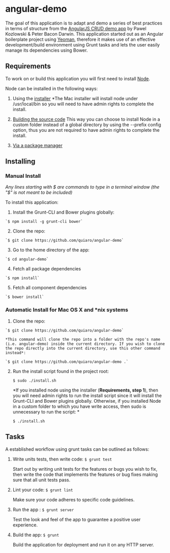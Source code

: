 angular-demo
============

The goal of this application is to adapt and demo a series of best practices in terms of structure from the [AngularJS CRUD demo app](https://github.com/angular-app/angular-app) by Pawel Kozlowski & Peter Bacon Darwin. This application started out as an Angular boilerplate project using [Yeoman](http://yeoman.io/index.html), therefore it makes use of an effective development/build environment using Grunt tasks and lets the user easily manage its dependencies using Bower.

Requirements
------------

To work on or build this application you will first need to install [Node](http://nodejs.org/).

Node can be installed in the following ways:

1.   Using the [installer](http://nodejs.org/download/)
     *The Mac installer will install node under /usr/local/bin so you will need to have admin rights to complete the install.

2.   [Building the source code](https://github.com/joyent/node/wiki/Installation)
     This way you can choose to install Node in a custom folder instead of a global directory by using the --prefix config option, thus you are not required to have admin rights to complete the install.

3.   [Via a package manager](https://github.com/joyent/node/wiki/Installing-Node.js-via-package-manager)

Installing
----------

### Manual Install

*Any lines starting with $ are commands to type in a terminal window (the "$" is not meant to be included)*

To install this application:

1.   Install the Grunt-CLI and Bower plugins globally:

    `$ npm install -g grunt-cli bower`

2.   Clone the repo:

    `$ git clone https://github.com/quiaro/angular-demo`

3.   Go to the home directory of the app:

    `$ cd angular-demo`

4.   Fetch all package dependencies

    `$ npm install`

5.   Fetch all component dependencies

    `$ bower install`


### Automatic Install for Mac OS X and *nix systems

1.   Clone the repo:

    `$ git clone https://github.com/quiaro/angular-demo`

    *This command will clone the repo into a folder with the repo's name (i.e. angular-demo) inside the current directory. If you wish to clone the repo directly into the current directory, use this other command instead*:

    `$ git clone https://github.com/quiaro/angular-demo .`

2.  Run the install script found in the project root:

    `$ sudo ./install.sh`

    *If you installed node using the installer (**Requirements, step 1**), then you will need admin rights to run the install script since it will install the Grunt-CLI and Bower plugins globally. Otherwise, if you installed Node in a custom folder to which you have write access, then sudo is unnecessary to run the script: *

    `$ ./install.sh`

Tasks
-----

A established workflow using grunt tasks can be outlined as follows:

1.    Write units tests, then write code: `$ grunt test`
       
       Start out by writing unit tests for the features or bugs you wish to fix, then write the code that implements the features or bug fixes making sure that all unit tests pass.

2.    Lint your code: `$ grunt lint`
       
       Make sure your code adheres to specific code guidelines.

3.    Run the app : `$ grunt server`
       
       Test the look and feel of the app to guarantee a positive user experience.

4.    Build the app: `$ grunt`
       
       Build the application for deployment and run it on any HTTP server.
